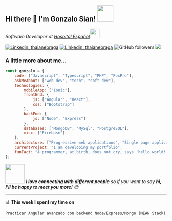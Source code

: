 <h2>Hi there 👋 I'm Gonzalo Sian! <img src="https://media.giphy.com/media/mfdqzC02ASo5q/giphy.gif" width="50"></h2>
<p><em>Software Developer at <a href="https://www.amr.org.ar/he/">Hospital Español</a><img src="https://media.giphy.com/media/WUlplcMpOCEmTGBtBW/giphy.gif" width="30"> 
</em></p>

[![Linkedin: thaianebraga](https://img.shields.io/badge/-CurriculumVitae-blue?style=flat-square&logoColor=white&link=https://bit.ly/CV_Gonzalo_Sian)](https://bit.ly/CV_Gonzalo_Sian)
[![Linkedin: thaianebraga](https://img.shields.io/badge/-gonzalosian-blue?style=flat-square&logo=Linkedin&logoColor=white&link=https://bit.ly/LinkedInGSIAN)](https://bit.ly/LinkedInGSIAN)
![GitHub followers](https://img.shields.io/github/followers/gonzalosian?label=Follow&style=social)
![](https://visitor-badge.glitch.me/badge?page_id=gonzalosian.gonzalosian)

### A little more about me...  

```javascript
const gonzalo = {
    code: ["Javascript", "Typescript", "PHP", "FoxPro"],
    askMeAbout: ["web dev", "tech", "soft dev"],
    technologies: {
        mobileApp: ["Ionic"],
        frontEnd: {
            js: ["Angular", "React"],
            css: ["Bootstrap"]
        },
        backEnd: {
            js: ["Node", "Express"]
        },
        databases: ["MongoDB", "MySql", "PostgreSQL"],
        misc: ["Firebase"]
    },
    architecture: ["Progressive web applications", "Single page applications", "Desktop application"],
    currentProject: "I am developing my portfolio",
    funFact: "A programmer, at birth, does not cry, says 'hello world!'"
};
```

<img src="https://media.giphy.com/media/LnQjpWaON8nhr21vNW/giphy.gif" width="60"> <em><b>I love connecting with different people</b> so if you want to say <b>hi, I'll be happy to meet you more!</b> 😊</em>

---
📊 **This week I spent my time on**
<!--START_SECTION:waka-->
```text
Practicar Angular avanzado con backend Node/Express/Mongo (MEAN Stack)
```
<!--END_SECTION:waka-->

<!--
**gonzalosian/gonzalosian** is a ✨ _special_ ✨ repository because its `README.md` (this file) appears on your GitHub profile.

Here are some ideas to get you started:

- 🔭 I’m currently working on ...
- 🌱 I’m currently learning ...
- 👯 I’m looking to collaborate on ...
- 🤔 I’m looking for help with ...
- 💬 Ask me about ...
- 📫 How to reach me: ...
- 😄 Pronouns: ...
- ⚡ Fun fact: ...
-->
